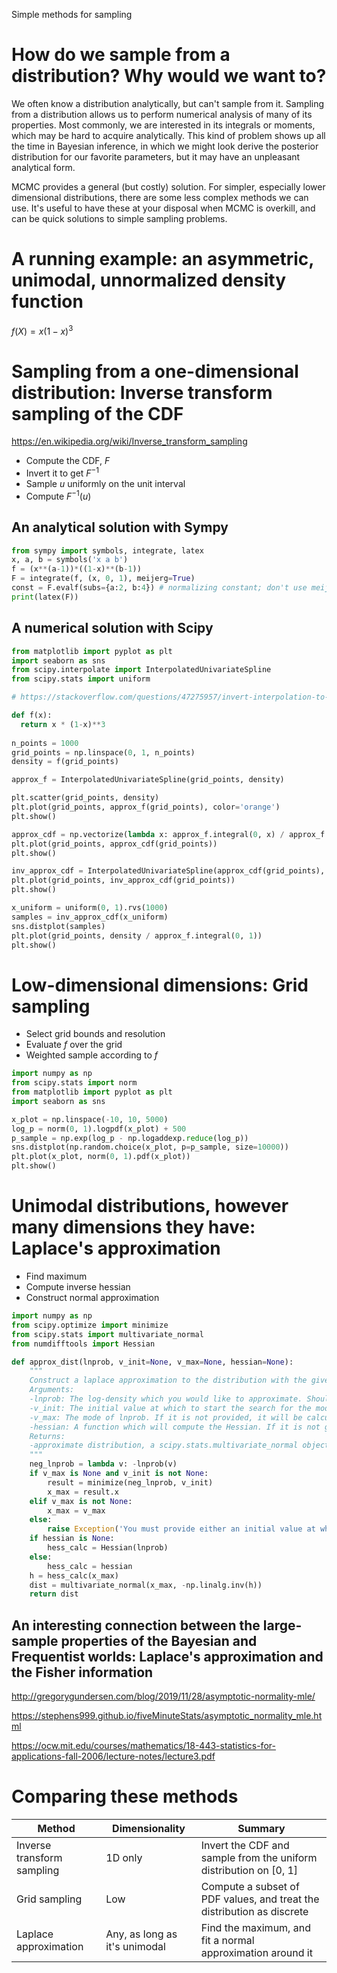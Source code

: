 Simple methods for sampling

# How do we sample from a distribution? Why would we want to?

We often know a distribution analytically, but can't sample from it. Sampling from a distribution allows us to perform numerical analysis of many of its properties. Most commonly, we are interested in its integrals or moments, which may be hard to acquire analytically. This kind of problem shows up all the time in Bayesian inference, in which we might look derive the posterior distribution for our favorite parameters, but it may have an unpleasant analytical form.

MCMC provides a general (but costly) solution. For simpler, especially lower dimensional distributions, there are some less complex methods we can use. It's useful to have these at your disposal when MCMC is overkill, and can be quick solutions to simple sampling problems.

# A running example: an asymmetric, unimodal, unnormalized density function

$f(X) = x (1-x)^3$

# Sampling from a one-dimensional distribution: Inverse transform sampling of the CDF

https://en.wikipedia.org/wiki/Inverse_transform_sampling

- Compute the CDF, $F$
- Invert it to get $F^{-1}$
- Sample $u$ uniformly on the unit interval
- Compute $F^{-1}(u)$

## An analytical solution with Sympy

```python
from sympy import symbols, integrate, latex
x, a, b = symbols('x a b')
f = (x**(a-1))*((1-x)**(b-1))
F = integrate(f, (x, 0, 1), meijerg=True)
const = F.evalf(subs={a:2, b:4}) # normalizing constant; don't use meijerg if x is the only variable
print(latex(F))
```

## A numerical solution with Scipy

```python
from matplotlib import pyplot as plt
import seaborn as sns
from scipy.interpolate import InterpolatedUnivariateSpline
from scipy.stats import uniform

# https://stackoverflow.com/questions/47275957/invert-interpolation-to-give-the-variable-associated-with-a-desired-interpolatio

def f(x):
  return x * (1-x)**3
  
n_points = 1000
grid_points = np.linspace(0, 1, n_points)
density = f(grid_points)

approx_f = InterpolatedUnivariateSpline(grid_points, density)

plt.scatter(grid_points, density)
plt.plot(grid_points, approx_f(grid_points), color='orange')
plt.show()

approx_cdf = np.vectorize(lambda x: approx_f.integral(0, x) / approx_f.integral(0, 1))
plt.plot(grid_points, approx_cdf(grid_points))
plt.show()

inv_approx_cdf = InterpolatedUnivariateSpline(approx_cdf(grid_points), grid_points)
plt.plot(grid_points, inv_approx_cdf(grid_points))
plt.show()

x_uniform = uniform(0, 1).rvs(1000)
samples = inv_approx_cdf(x_uniform)
sns.distplot(samples)
plt.plot(grid_points, density / approx_f.integral(0, 1))
plt.show()
```

# Low-dimensional dimensions: Grid sampling

- Select grid bounds and resolution
- Evaluate $f$ over the grid
- Weighted sample according to $f$

```python
import numpy as np
from scipy.stats import norm 
from matplotlib import pyplot as plt
import seaborn as sns

x_plot = np.linspace(-10, 10, 5000)
log_p = norm(0, 1).logpdf(x_plot) + 500
p_sample = np.exp(log_p - np.logaddexp.reduce(log_p))
sns.distplot(np.random.choice(x_plot, p=p_sample, size=10000))
plt.plot(x_plot, norm(0, 1).pdf(x_plot))
plt.show()
```

# Unimodal distributions, however many dimensions they have: Laplace's approximation

- Find maximum
- Compute inverse hessian
- Construct normal approximation

```python
import numpy as np
from scipy.optimize import minimize
from scipy.stats import multivariate_normal
from numdifftools import Hessian

def approx_dist(lnprob, v_init=None, v_max=None, hessian=None):
    """
    Construct a laplace approximation to the distribution with the given log-density.
    Arguments:
    -lnprob: The log-density which you would like to approximate. Should take a vector and return a real number.
    -v_init: The initial value at which to start the search for the mode of lnprob. If it is not given.
    -v_max: The mode of lnprob. If it is not provided, it will be calculated numerically.
    -hessian: A function which will compute the Hessian. If it is not given, it will be approximated numerically.
    Returns:
    -approximate distribution, a scipy.stats.multivariate_normal object
    """
    neg_lnprob = lambda v: -lnprob(v)
    if v_max is None and v_init is not None:
        result = minimize(neg_lnprob, v_init)
        x_max = result.x
    elif v_max is not None:
        x_max = v_max
    else:
        raise Exception('You must provide either an initial value at which to start the search for the mode (v_init) or the value of the mode (v_max)')
    if hessian is None:
        hess_calc = Hessian(lnprob)
    else:
        hess_calc = hessian
    h = hess_calc(x_max)
    dist = multivariate_normal(x_max, -np.linalg.inv(h))
    return dist

```

## An interesting connection between the large-sample properties of the Bayesian and Frequentist worlds: Laplace's approximation and the Fisher information

http://gregorygundersen.com/blog/2019/11/28/asymptotic-normality-mle/

https://stephens999.github.io/fiveMinuteStats/asymptotic_normality_mle.html

https://ocw.mit.edu/courses/mathematics/18-443-statistics-for-applications-fall-2006/lecture-notes/lecture3.pdf

# Comparing these methods

|Method|Dimensionality|Summary|
|-|-|-|
|Inverse transform sampling|1D only|Invert the CDF and sample from the uniform distribution on [0, 1]|
|Grid sampling|Low|Compute a subset of PDF values, and treat the distribution as discrete|
|Laplace approximation|Any, as long as it's unimodal|Find the maximum, and fit a normal approximation around it|
